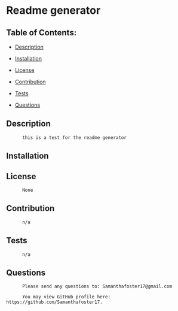 # Readme generator
   
## Table of Contents:

   - [Description](#description)

   - [Installation](#installation)

   - [License](#license) 

   - [Contribution](#contribution)

   - [Tests](#tests)

   - [Questions](#questions) 


## Description
          this is a test for the readme generator 
  
## Installation 
           
  
## License
          None 
  
## Contribution 
          n/a 
  
## Tests
          n/a 
  
## Questions 
          Please send any questions to: Samanthafoster17@gmail.com

          You may view GitHub profile here: https://github.com/Samanthafoster17.
